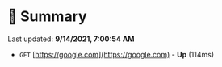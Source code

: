 # 📖 Summary
Last updated: **9/14/2021, 7:00:54 AM**

- `GET` [https://google.com](https://google.com) - **Up** (114ms)
